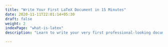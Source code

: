 ```yaml
---
title: "Write Your First LaTeX Document in 15 Minutes"
date: 2020-11-11T22:01:14+05:30
draft: false
weight: 2
indexPage: "what-is-latex"
description: "Learn to write your very first professional-looking document with LaTeX."

---
```

